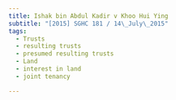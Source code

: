 ```yaml
---
title: Ishak bin Abdul Kadir v Khoo Hui Ying 
subtitle: "[2015] SGHC 181 / 14\_July\_2015"
tags:
  - Trusts
  - resulting trusts
  - presumed resulting trusts
  - Land
  - interest in land
  - joint tenancy

---
```


